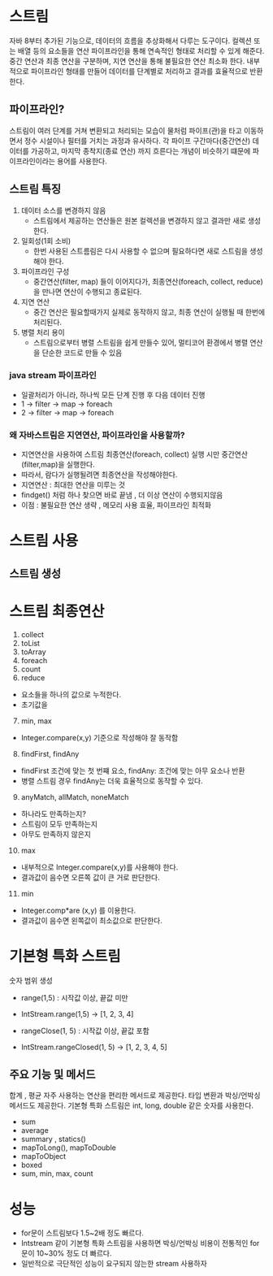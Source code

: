 # 스트림
자바 8부터 추가된 기능으로, 데이터의 흐름을 추상화해서 다루는 도구이다.
컬렉션 또는 배열 등의 요소들을 연산 파이프라인을 통해 연속적인 형태로 처리할 수 있게 해준다.
중간 연산과 최종 연산을 구분하며, 지연 연산을 통해 불필요한 연산 최소화 한다.
내부적으로 파이프라인 형태를 만들어 데이터를 단계별로 처리하고 결과를 효율적으로 반환한다.


## 파이프라인?
스트림이 여러 단계를 거쳐 변환되고 처리되는 모습이 물처럼 파이프(관)을 타고 이동하면서
정수 시설이나 필터를 거치는 과정과 유사하다.
각 파이프 구간마다(중간연산) 데이터를 가공하고, 마지막 종착지(종료 연산) 까지 흐른다는 개념이 비슷하기 떄문에 파이프라인이라는 용어를 사용한다.

## 스트림 특징
1. 데이터 소스를 변경하지 않음
   - 스트림에서 제공하는 연산들은 원본 컬렉션을 변경하지 않고 결과만 새로 생성한다.
2. 일회성(1회 소비)
   - 한번 사용된 스트름림은 다시 사용할 수 없으며 필요하다면 새로 스트림을 생성해야 한다.
3. 파이프라인 구성
   - 중간연산(filter, map) 들이 이어지다가, 최종연산(foreach, collect, reduce) 을 만나면 연산이 수행되고 종료된다.
4. 지연 연산
   - 중간 연산은 필요할때가지 실제로 동작하지 않고, 최종 연산이 실행될 때 한번에 처리된다.
5. 병렬 처리 용이
   - 스트림으로부터 병렬 스트림을 쉽게 만들수 있어, 멀티코어 환경에서 병렬 연산을 단순한 코드로 만들 수 있음


### java stream 파이프라인 
- 일괄처리가 아니라, 하나씩 모든 단계 진행 후 다음 데이터 진행
- 1 -> filter -> map -> foreach
- 2 -> filter -> map -> foreach


### 왜 자바스트림은 지연연산, 파이프라인을 사용할까?
- 지연연산을 사용하여 스트림 최종연산(foreach, collect) 실행 시만 중간연산(filter,map)을 실행한다.
- 따라서, 람다가 실행될려면 최종연산을 작성해야한다.
- 지연연산 : 최대한 연산을 미루는 것
- findget() 처럼 하나 찾으면 바로 끝냄 , 더 이상 연산이 수행되지않음
- 이점 : 불필요한 연산 생략 , 메모리 사용 효율, 파이프라인 최적화



# 스트림 사용

## 스트림 생성


# 스트림 최종연산
1. collect
2. toList
3. toArray
4. foreach
5. count
6. reduce
- 요소들을 하나의 값으로 누적한다.
- 초기값을 
7. min, max
- Integer.compare(x,y) 기준으로 작성해야 잘 동작함
8. findFirst, findAny
- findFirst 조건에 맞는 첫 번쨰 요소, findAny: 조건에 맞는 아무 요소나 반환
- 병렬 스트림 경우 findAny는 더욱 효율적으로 동작할 수 있다.
9. anyMatch, allMatch, noneMatch
- 하나라도 만족하는지?
- 스트림이 모두 만족하는지
- 아무도 만족하지 않은지


10. max
- 내부적으로 Integer.compare(x,y)를 사용해야 한다.
- 결과값이 음수면 오른쪽 값이 큰 거로 판단한다.

11. min
- Integer.comp*are (x,y) 를 이용한다.
- 결과값이 음수면 왼쪽값이 최소값으로 판단한다.


# 기본형 특화 스트림

숫자 범위 생성
- range(1,5)  : 시작값 이상, 끝값 미만
- IntStream.range(1,5) -> [1, 2, 3, 4]

- rangeClose(1, 5) : 시작값 이상, 끝값 포함
- IntStream.rangeClosed(1, 5) -> [1, 2, 3, 4, 5]


## 주요 기능 및 메서드
합계 , 평균 자주 사용하는 연산을 편리한 메서드로 제공한다.
타입 변환과 박싱/언박싱 메서드도 제공한다.
기본형 특화 스트림은 int, long, double 같은 숫자를 사용한다.

- sum
- average
- summary , statics()
- mapToLong(), mapToDouble
- mapToObject
- boxed
- sum, min, max, count



# 성능
- for문이 스트림보다 1.5~2배 정도 빠르다.
- Intstream 같이 기본형 특화 스트림을 사용하면 박싱/언박싱 비용이 전통적인 for문이 10~30% 정도 더 빠르다.
- 일반적으로 극단적인 성능이 요구되지 않는한  stream 사용하자

